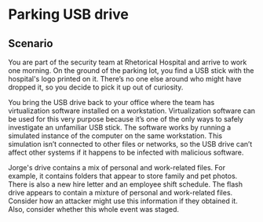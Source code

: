 # Parking USB drive

## Scenario
You are part of the security team at Rhetorical Hospital and arrive to work one morning. On the ground of the parking lot, you find a USB stick with the hospital's logo printed on it. There’s no one else around who might have dropped it, so you decide to pick it up out of curiosity.

You bring the USB drive back to your office where the team has virtualization software installed on a workstation. Virtualization software can be used for this very purpose because it’s one of the only ways to safely investigate an unfamiliar USB stick. The  software works by running a simulated instance of the computer on the same workstation. This simulation isn’t connected to other files or networks, so the USB drive can’t affect other systems if it happens to be infected with malicious software.

Jorge's drive contains a mix of personal and work-related files. For example, it contains folders that appear to store family and pet photos. There is also a new hire letter and an employee shift schedule. The flash drive appears to contain a mixture of personal and work-related files. Consider how an attacker might use this information if they obtained it. Also, consider whether this whole event was staged.
